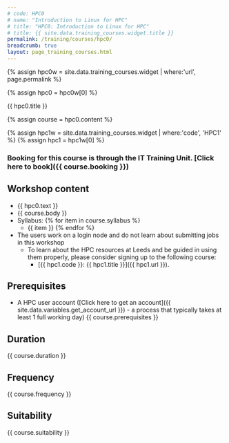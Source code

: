 ```yaml
---
# code: HPC0
# name: "Introduction to Linux for HPC"
# title: "HPC0: Introduction to Linux for HPC"
# title: {{ site.data.training_courses.widget.title }}
permalink: /training/courses/hpc0/
breadcrumb: true
layout: page_training_courses.html
---
```


{% assign hpc0w = site.data.training_courses.widget | where:'url', page.permalink %}

{% assign hpc0 = hpc0w[0] %}

<!--
{% assign title = hpc0.title %}
-->

<!--
The following sets the page title and adds the title into a <h1> level heading.
It is done like this to reduce the number of places that need updating if course codes and names change.
Whilst the page.title (yaml title: ) in the front matter of this markdown file worked, it was yet one more place to edit.
Jekyll currently will not by default allow variables in the front matter without a plugin being written, so this javascript seemed like the best way.
In all honesty, the Web site is a bit of a horror and probably needs a complete re-write. Andy
# {{ hpc0.code }}: {{ hpc0.title }}
-->

<div id="hpc0_title">{{ hpc0.title }}</div>

<script type="text/javascript">
    var hpc0Title = document.getElementById("hpc0_title");
    if (hpc0Title) {
        document.title = hpc0Title.textContent;
    }
    hpc0Title.style.visibility = "hidden"; 
</script>

<!--
The following was a successful attempt to get the filename of this file which contains the code for the training course.
The problem is that this can't be injected into Jekyll to build the HTML as this happens prior to the javascript running.
The code has been left here as a reminder for the time being.
 
pages/training/training_courses/hpc0.md
{{ page.path }}

<p id="page_path">{{ page.path }}</p>

<script type="text/javascript">
    var pagePath = document.getElementById("page_path").innerText;
    if (pagePath) {
        const filename = new URL("file://" + pagePath).pathname.split("/").pop();
        const code = filename.split(".")[0].toUpperCase();
        document.getElementById("page_path").innerHTML = code;
    }
</script>
-->

{% assign course = hpc0.content %} 

{% assign hpc1w = site.data.training_courses.widget | where:'code', 'HPC1' %}
{% assign hpc1 = hpc1w[0] %} 

### Booking for this course is through the IT Training Unit. [Click here to book]({{ course.booking }})

## Workshop content
- {{ hpc0.text }}
- {{ course.body }}
- Syllabus:
{% for item in course.syllabus %}
  - {{ item }}
{% endfor %}
- The users work on a login node and do not learn about submitting jobs in this workshop
  - To learn about the HPC resources at Leeds and be guided in using them properly, please consider signing up to the following course:
    - [{{ hpc1.code }}: {{ hpc1.title }}]({{ hpc1.url }}).

## Prerequisites
- A HPC user account ([Click here to get an account]({{ site.data.variables.get_account_url }}) - a process that typically takes at least 1 full working day)
{{ course.prerequisites }}
 
## Duration
{{ course.duration }}

## Frequency
{{ course.frequency }}
<!--
If you would like a bespoke version of this course run in your department then please
[contact us]({{ site.data.variables.contact_url }}).
-->

## Suitability
{{ course.suitability }}
